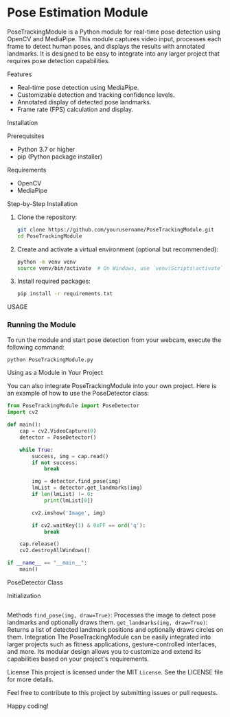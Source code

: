 # Pose Estimation Module

PoseTrackingModule is a Python module for real-time pose detection using OpenCV and MediaPipe. This module captures video input, processes each frame to detect human poses, and displays the results with annotated landmarks. It is designed to be easy to integrate into any larger project that requires pose detection capabilities.

Features

- Real-time pose detection using MediaPipe.
- Customizable detection and tracking confidence levels.
- Annotated display of detected pose landmarks.
- Frame rate (FPS) calculation and display.

Installation

Prerequisites

- Python 3.7 or higher
- pip (Python package installer)

Requirements

- OpenCV
- MediaPipe

Step-by-Step Installation

1. Clone the repository:

    ```bash
    git clone https://github.com/yourusername/PoseTrackingModule.git
    cd PoseTrackingModule
    ```

2. Create and activate a virtual environment (optional but recommended):

    ```bash
    python -m venv venv
    source venv/bin/activate  # On Windows, use `venv\Scripts\activate`
    ```

3. Install required packages:

    ```bash
    pip install -r requirements.txt
    ```

USAGE

### Running the Module

To run the module and start pose detection from your webcam, execute the following command:

```bash
python PoseTrackingModule.py
```
Using as a Module in Your Project

You can also integrate PoseTrackingModule into your own project. Here is an example of how to use the PoseDetector class:

```python
from PoseTrackingModule import PoseDetector
import cv2

def main():
    cap = cv2.VideoCapture(0)
    detector = PoseDetector()

    while True:
        success, img = cap.read()
        if not success:
            break

        img = detector.find_pose(img)
        lmList = detector.get_landmarks(img)
        if len(lmList) != 0:
            print(lmList[0])

        cv2.imshow('Image', img)

        if cv2.waitKey(1) & 0xFF == ord('q'):
            break

    cap.release()
    cv2.destroyAllWindows()

if __name__ == "__main__":
    main()
```

PoseDetector Class

Initialization

```python detector = PoseDetector(mode=False, model_complexity=1, smooth_landmarks=True, enable_segmentation=False, smooth_segmentation=True, detectionCon=0.5, trackCon=0.5)
```

Methods
`find_pose(img, draw=True)`: Processes the image to detect pose landmarks and optionally draws them.
`get_landmarks(img, draw=True)`: Returns a list of detected landmark positions and optionally draws circles on them.
Integration
The PoseTrackingModule can be easily integrated into larger projects such as fitness applications, gesture-controlled interfaces, and more. Its modular design allows you to customize and extend its capabilities based on your project's requirements.

License
This project is licensed under the MIT `License`. See the LICENSE file for more details.

Feel free to contribute to this project by submitting issues or pull requests.

Happy coding!
